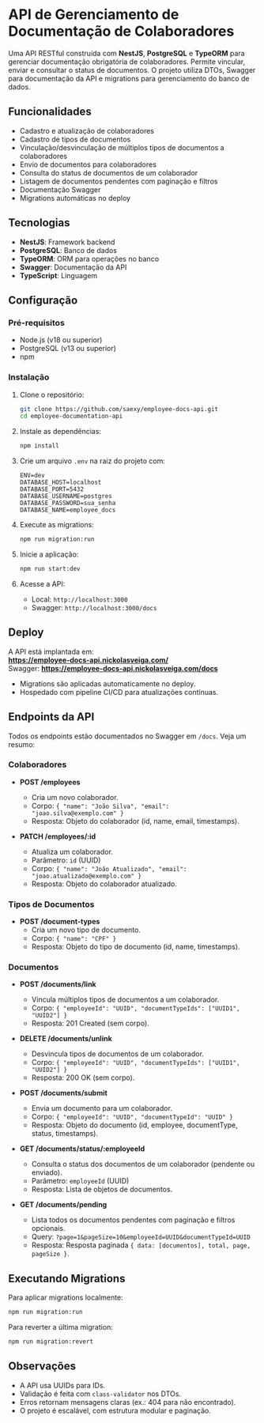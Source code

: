 # API de Gerenciamento de Documentação de Colaboradores

Uma API RESTful construída com **NestJS**, **PostgreSQL** e **TypeORM** para gerenciar documentação obrigatória de colaboradores. Permite vincular, enviar e consultar o status de documentos. O projeto utiliza DTOs, Swagger para documentação da API e migrations para gerenciamento do banco de dados.

## Funcionalidades

- Cadastro e atualização de colaboradores
- Cadastro de tipos de documentos
- Vinculação/desvinculação de múltiplos tipos de documentos a colaboradores
- Envio de documentos para colaboradores
- Consulta do status de documentos de um colaborador
- Listagem de documentos pendentes com paginação e filtros
- Documentação Swagger
- Migrations automáticas no deploy

## Tecnologias

- **NestJS**: Framework backend
- **PostgreSQL**: Banco de dados
- **TypeORM**: ORM para operações no banco
- **Swagger**: Documentação da API
- **TypeScript**: Linguagem

## Configuração

### Pré-requisitos

- Node.js (v18 ou superior)
- PostgreSQL (v13 ou superior)
- npm

### Instalação

1. Clone o repositório:
   ```bash
   git clone https://github.com/saexy/employee-docs-api.git
   cd employee-documentation-api
   ```

2. Instale as dependências:
   ```bash
   npm install
   ```

3. Crie um arquivo `.env` na raiz do projeto com:
   ```env
   ENV=dev
   DATABASE_HOST=localhost
   DATABASE_PORT=5432
   DATABASE_USERNAME=postgres
   DATABASE_PASSWORD=sua_senha
   DATABASE_NAME=employee_docs
   ```

4. Execute as migrations:
   ```bash
   npm run migration:run
   ```

5. Inicie a aplicação:
   ```bash
   npm run start:dev
   ```

6. Acesse a API:
   - Local: `http://localhost:3000`
   - Swagger: `http://localhost:3000/docs`

## Deploy

A API está implantada em:  
**https://employee-docs-api.nickolasveiga.com/**  
Swagger: **https://employee-docs-api.nickolasveiga.com/docs**

- Migrations são aplicadas automaticamente no deploy.
- Hospedado com pipeline CI/CD para atualizações contínuas.

## Endpoints da API

Todos os endpoints estão documentados no Swagger em `/docs`. Veja um resumo:

### Colaboradores

- **POST /employees**
  - Cria um novo colaborador.
  - Corpo: `{ "name": "João Silva", "email": "joao.silva@exemplo.com" }`
  - Resposta: Objeto do colaborador (id, name, email, timestamps).

- **PATCH /employees/:id**
  - Atualiza um colaborador.
  - Parâmetro: `id` (UUID)
  - Corpo: `{ "name": "João Atualizado", "email": "joao.atualizado@exemplo.com" }`
  - Resposta: Objeto do colaborador atualizado.

### Tipos de Documentos

- **POST /document-types**
  - Cria um novo tipo de documento.
  - Corpo: `{ "name": "CPF" }`
  - Resposta: Objeto do tipo de documento (id, name, timestamps).

### Documentos

- **POST /documents/link**
  - Vincula múltiplos tipos de documentos a um colaborador.
  - Corpo: `{ "employeeId": "UUID", "documentTypeIds": ["UUID1", "UUID2"] }`
  - Resposta: 201 Created (sem corpo).

- **DELETE /documents/unlink**
  - Desvincula tipos de documentos de um colaborador.
  - Corpo: `{ "employeeId": "UUID", "documentTypeIds": ["UUID1", "UUID2"] }`
  - Resposta: 200 OK (sem corpo).

- **POST /documents/submit**
  - Envia um documento para um colaborador.
  - Corpo: `{ "employeeId": "UUID", "documentTypeId": "UUID" }`
  - Resposta: Objeto do documento (id, employee, documentType, status, timestamps).

- **GET /documents/status/:employeeId**
  - Consulta o status dos documentos de um colaborador (pendente ou enviado).
  - Parâmetro: `employeeId` (UUID)
  - Resposta: Lista de objetos de documentos.

- **GET /documents/pending**
  - Lista todos os documentos pendentes com paginação e filtros opcionais.
  - Query: `?page=1&pageSize=10&employeeId=UUID&documentTypeId=UUID`
  - Resposta: Resposta paginada `{ data: [documentos], total, page, pageSize }`.

## Executando Migrations

Para aplicar migrations localmente:
```bash
npm run migration:run
```

Para reverter a última migration:
```bash
npm run migration:revert
```

## Observações

- A API usa UUIDs para IDs.
- Validação é feita com `class-validator` nos DTOs.
- Erros retornam mensagens claras (ex.: 404 para não encontrado).
- O projeto é escalável, com estrutura modular e paginação.